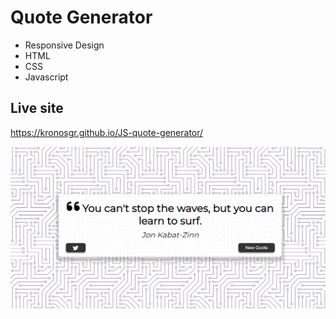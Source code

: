 # Quote Generator

* Responsive Design
* HTML
* CSS
* Javascript

## Live site
https://kronosgr.github.io/JS-quote-generator/

[![Screenshot](screenshot.png)](https://kronosgr.github.io/JS-quote-generator/)